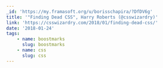 ```yaml
---
_id: 'https://my.framasoft.org/u/borisschapira/?DfDV6g'
title: '"Finding Dead CSS", Harry Roberts (@csswizardry)'
link: 'https://csswizardry.com/2018/01/finding-dead-css/'
date: '2018-01-24'
tags:
    - name: boostmarks
      slug: boostmarks
    - name: css
      slug: css
---
```


<div class="markdown"><p></p></div>

